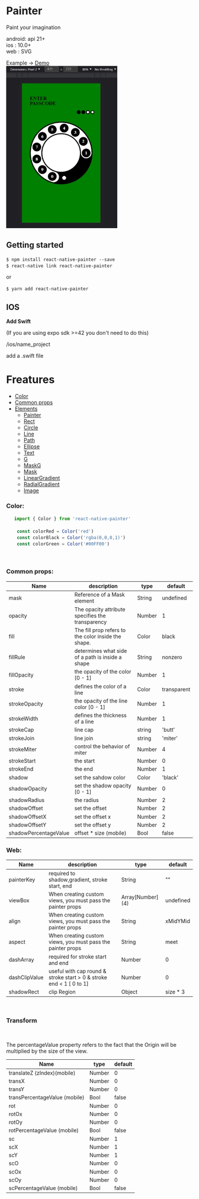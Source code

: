 # Painter

Paint your imagination

android: api 21+    
ios : 10.0+   
web : SVG
  
 Example -> [Demo](https://github.com/Only-IceSoul/canal/tree/master/react-native/RotaryLogin)  
<img src="./src/demo.jpg" width="300">

## Getting started

`$ npm install react-native-painter --save`  
`$ react-native link react-native-painter`  
  
or

`$ yarn add react-native-painter`
    
## IOS

**Add Swift**

(If you are using expo sdk >=42 you don't need to do this)

/ios/name_project

add a .swift file


# Freatures
- [Color](#color)
- [Common props](#common-props)
- [Elements](#)
  - [Painter](./readmes/painter.md)
  - [Rect](./readmes/rect.md)
  - [Circle](./readmes/circle.md)
  - [Line](./readmes/line.md)
  - [Path](./readmes/path.md)
  - [Ellipse](./readmes/ellipse.md)
  - [Text](./readmes/text.md)
  - [G](./readmes/group.md)
  - [MaskG](./readmes/maskgroup.md)
  - [Mask](./readmes/mask.md)
  - [LinearGradient](./readmes/lineargradient.md)
  - [RadialGradient](./readmes/radialgradient.md)
  - [Image](./readmes/image.md)



### Color:


```js
   import { Color } from 'react-native-painter'

    const colorRed = Color('red')
    const colorBlack = Color('rgba(0,0,0,1)')
    const colorGreen = Color('#00FF00')
        
    

```

### Common props:  


| Name | description | type | default |
| --- | --- | --- | --- |
| mask | Reference of a Mask element | String | undefined |
| opacity | The opacity attribute specifies the transparency | Number | 1 |
| fill | The fill prop refers to the color inside the shape.        | Color | black |
| fillRule | determines what side of a path is inside a shape  | String | nonzero |
| fillOpacity   | the opacity of the color [0 - 1] | Number | 1 |
| stroke | defines the color of a line  | Color | transparent |
| strokeOpacity |  the opacity of the line color [0 - 1]  | Number | 1 |
| strokeWidth | defines the thickness of a line | Number | 1 
| strokeCap | line cap | string | 'butt' |
| strokeJoin | line join | string | 'miter' |
| strokeMiter | control the behavior of miter | Number | 4 |
| strokeStart | the start | Number | 0 |
| strokeEnd | the end | Number | 1 |
| shadow | set the sahdow color  | Color | 'black' |
| shadowOpacity | set the shadow opacity [0 - 1]  | Number | 0 |
| shadowRadius | the radius | Number | 2 |
| shadowOffset | set the offset | Number | 2  |
| shadowOffsetX | set the offset x | Number | 2  |
| shadowOffsetY | set the offset y| Number | 2  |
| shadowPercentageValue | offset * size (mobile)| Bool | false |



### Web:  

| Name | description | type | default |
| --- | --- | --- | --- |
| painterKey | required to shadow,gradient, stroke start, end  | String | "" |
| viewBox | When creating custom views, you must pass the painter props | Array[Number] (4)| undefined |
| align | When creating custom views, you must pass the painter props    | String | xMidYMid |
| aspect | When creating custom views, you must pass the painter props   | String | meet |
| dashArray | required for stroke start and end  | Number | 0 |
| dashClipValue |  useful with cap round & stroke start > 0 & stroke end < 1 [ 0 to 1]| Number | 0 |
| shadowRect | clip Region  | Object | size * 3 |

<br>

### Transform ###  

<br>

The percentageValue property refers to the fact that the Origin will be multiplied by the size of the view.  
  
| Name | type | default |
| --- | --- | --- |
| translateZ (zIndex)(mobile) | Number  | 0 |
| transX | Number | 0 |
| transY | Number | 0 |
| transPercentageValue (mobile) | Bool | false |
| rot | Number | 0 |
| rotOx | Number | 0 |
| rotOy | Number | 0 |
| rotPercentageValue (mobile) | Bool | false |
| sc | Number | 1 |
| scX | Number | 1 |
| scY | Number | 1 |
| scO | Number | 0 |
| scOx | Number | 0 |
| scOy | Number | 0 |
| scPercentageValue (mobile) | Bool | false |



